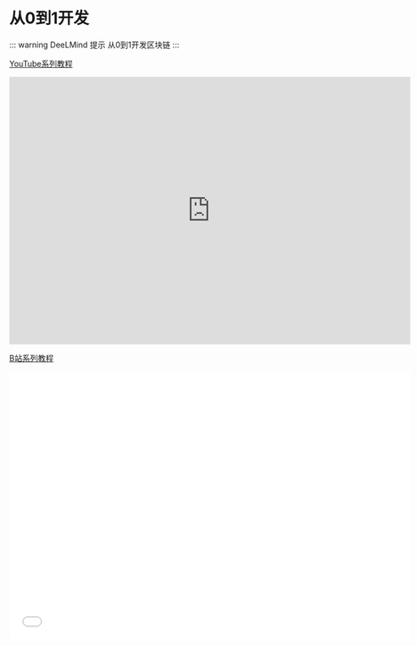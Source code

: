 # 从0到1开发

::: warning DeeLMind 提示
从0到1开发区块链
:::

[YouTube系列教程](https://www.youtube.com/watch?v=3aMp6GWsC_Q&list=PLgZqc0esdeS-i08Nx5MLdcAKr3XA4KxN8)
<iframe width="720px" height="480px" src="https://www.youtube.com/embed/3aMp6GWsC_Q" title="YouTube video player" frameborder="0" allow="accelerometer; autoplay; clipboard-write; encrypted-media; gyroscope; picture-in-picture" allowfullscreen></iframe>

[B站系列教程](https://www.bilibili.com/medialist/play/282616786?from=space&business=space_series&business_id=2795963&desc=1&spm_id_from=333.999.0.0)
<iframe src="//player.bilibili.com/player.html?aid=390400020&bvid=BV1ud4y1t7ex&cid=899195528&page=1"  frameborder="no"  allowfullscreen="true" style="width:720px;height:480px"> 
</iframe>

<DocsAD/>